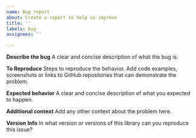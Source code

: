 ```yaml
---
name: Bug report
about: Create a report to help us improve
title: ''
labels: bug
assignees: ''

---
```

**Describe the bug**
A clear and concise description of what the bug is.

**To Reproduce**
Steps to reproduce the behavior. Add code examples, screenshots or 
links to GitHub repositories that can demonstrate the problem.

**Expected behavior**
A clear and concise description of what you expected to happen.

**Additional context**
Add any other context about the problem here.

**Version Info**
In what version or versions of this library can you
reproduce this issue?

